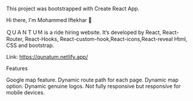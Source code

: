 This project was bootstrapped with Create React App.

Hi there, I'm Mohammed Iftekhar 👋

ＱＵＡＮＴＵＭ is a ride hiring website. It’s developed by React, React-Router, React-Hooks, React-custom-hook,React-icons,React-reveal Html, CSS and bootstrap.

Link: https://qunatum.netlify.app/

Features

Google map feature. Dynamic route path for each page. Dynamic map option. Dynamic genuine logos. Not fully responsive but responsive for mobile devices.
